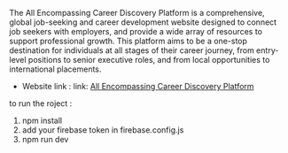 The All Encompassing Career Discovery Platform is a comprehensive, global job-seeking and career development website designed to connect job seekers with employers, and provide a wide array of resources to support professional growth. This platform aims to be a one-stop destination for individuals at all stages of their career journey, from entry-level positions to senior executive roles, and from local opportunities to international placements.

* Website link :  link: [All Encompassing Career Discovery Platform]( https://skills-sphere-efc98.web.app/)



to run the roject :
1. npm install
2. add your firebase token in firebase.config.js
3. npm run dev
<!-- special features 
* 1. private routes 
* 2. google login, github login
* 3. jwt
* 4. dark and light theme
* 5. env file 
* 4. framer motion in card
* 5. env file 
* 6. swiper js slider
* 7. react tabs  -->
